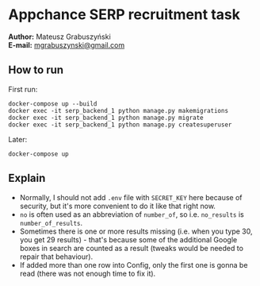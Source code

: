 <!--TODO: Check before sending-->
# Appchance SERP recruitment task
**Author:** Mateusz Grabuszyński  
**E-mail:** mgrabuszynski@gmail.com

## How to run
First run:
```
docker-compose up --build
docker exec -it serp_backend_1 python manage.py makemigrations
docker exec -it serp_backend_1 python manage.py migrate
docker exec -it serp_backend_1 python manage.py createsuperuser
```

Later:
```
docker-compose up
```

## Explain
* Normally, I should not add `.env` file with `SECRET_KEY` here because of security, but it's more convenient to do it like that right now.
* `no` is often used as an abbreviation of `number_of`, so i.e. `no_results` is `number_of_results`.
* Sometimes there is one or more results missing (i.e. when you type 30, you get 29 results) - that's because some of the additional Google boxes in search are counted as a result (tweaks would be needed to repair that behaviour).
* If added more than one row into Config, only the first one is gonna be read (there was not enough time to fix it).
